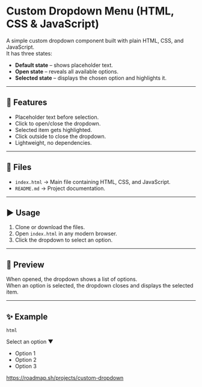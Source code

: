 # Custom Dropdown Menu (HTML, CSS & JavaScript)

A simple custom dropdown component built with plain HTML, CSS, and JavaScript.  
It has three states:
- **Default state** – shows placeholder text.
- **Open state** – reveals all available options.
- **Selected state** – displays the chosen option and highlights it.

---

## 🚀 Features
- Placeholder text before selection.
- Click to open/close the dropdown.
- Selected item gets highlighted.
- Click outside to close the dropdown.
- Lightweight, no dependencies.

---

## 📂 Files
- `index.html` → Main file containing HTML, CSS, and JavaScript.
- `README.md` → Project documentation.

---

## ▶️ Usage
1. Clone or download the files.
2. Open `index.html` in any modern browser.
3. Click the dropdown to select an option.

---

## 📸 Preview
When opened, the dropdown shows a list of options.  
When an option is selected, the dropdown closes and displays the selected item.

---

## ✨ Example
`html`
<div class="dropdown">
  <div class="dropdown-btn">
    <span class="placeholder">Select an option</span>
    <span>▼</span>
  </div>
  <ul class="dropdown-list">
    <li>Option 1</li>
    <li>Option 2</li>
    <li>Option 3</li>
  </ul>
</div>


https://roadmap.sh/projects/custom-dropdown
